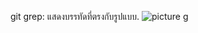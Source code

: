 git grep: แสดงบรรทัดที่ตรงกับรูปแบบ.
![picture g](https://github.com/65030034/Git_A-Z_Missions_65030034_new/assets/144875017/7a7d8796-0dc2-43c1-98f0-1ba92a3df371)

